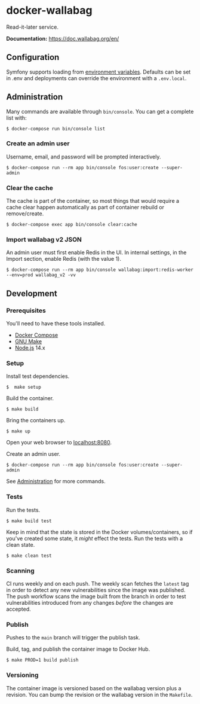 # docker-wallabag

Read-it-later service.

**Documentation:** https://doc.wallabag.org/en/


## Configuration

Symfony supports loading from [environment
variables](https://symfony.com/doc/current/configuration.html#configuration-based-on-environment-variables).
Defaults can be set in .env and deployments can override the environment with
a `.env.local`.


## Administration

Many commands are available through `bin/console`. You can get a complete list
with:

    $ docker-compose run bin/console list


### Create an admin user

Username, email, and password will be prompted interactively.

    $ docker-compose run --rm app bin/console fos:user:create --super-admin


### Clear the cache

The cache is part of the container, so most things that would require a cache
clear happen automatically as part of container rebuild or remove/create.

    $ docker-compose exec app bin/console clear:cache


### Import wallabag v2 JSON

An admin user must first enable Redis in the UI. In internal settings, in the
Import section, enable Redis (with the value 1).

    $ docker-compose run --rm app bin/console wallabag:import:redis-worker --env=prod wallabag_v2 -vv


## Development

### Prerequisites

You'll need to have these tools installed.

- [Docker Compose](https://docs.docker.com/compose/install/)
- [GNU Make](https://www.gnu.org/software/make/)
- [Node.js](https://nodejs.org/en/) 14.x


### Setup

Install test dependencies.

    $  make setup

Build the container.

    $ make build

Bring the containers up.

    $ make up

Open your web browser to [localhost:8080](http://localhost:8080).

Create an admin user.

    $ docker-compose run --rm app bin/console fos:user:create --super-admin

See [Administration](#administration) for more commands.


### Tests

Run the tests.

    $ make build test

Keep in mind that the state is stored in the Docker volumes/containers, so if
you've created some state, it _might_ effect the tests. Run the tests with
a clean state.

    $ make clean test


### Scanning

CI runs weekly and on each push. The weekly scan fetches the `latest` tag in
order to detect any new vulnerabilities since the image was published. The push
workflow scans the image built from the branch in order to test vulnerabilities
introduced from any changes _before_ the changes are accepted.


### Publish

Pushes to the `main` branch will trigger the publish task.

Build, tag, and publish the container image to Docker Hub.

    $ make PROD=1 build publish


### Versioning

The container image is versioned based on the wallabag version plus a revision.
You can bump the revision or the wallabag version in the `Makefile`.
